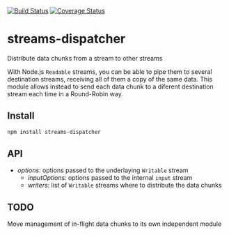 [![Build Status](https://travis-ci.org/Takeafile/streams-dispatcher.svg?branch=master)](https://travis-ci.org/Takeafile/streams-dispatcher)
[![Coverage Status](https://coveralls.io/repos/github/Takeafile/streams-dispatcher/badge.svg?branch=master)](https://coveralls.io/github/Takeafile/streams-dispatcher?branch=master)

# streams-dispatcher

Distribute data chunks from a stream to other streams

With Node.js `Readable` streams, you can be able to pipe them to several
destination streams, receiving all of them a copy of the same data. This module
allows instead to send each data chunk to a diferent destination stream each
time in a Round-Robin way.

## Install

```sh
npm install streams-dispatcher
```

## API

- *options*: options passed to the underlaying `Writable` stream
  - *inputOptions*: options passed to the internal `input` stream
  - *writers*: list of `Writable` streams where to distribute the data chunks

## TODO

Move management of in-flight data chunks to its own independent module
